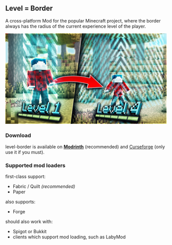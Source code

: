 ## Level = Border

A cross-platform Mod for the popular Minecraft project, where the border always has the radius of the current
experience level of the player.

![](images/readme_header.jpg)

### Download

level-border is available on [**Modrinth**](https://modrinth.com/mod/level-border) (recommended) and [Curseforge]()
(only use it if you must).

### Supported mod loaders

first-class support:
- Fabric / Quilt *(recommended)*
- Paper

also supports:
- Forge

should also work with:
- Spigot or Bukkit
- clients which support mod loading, such as LabyMod
